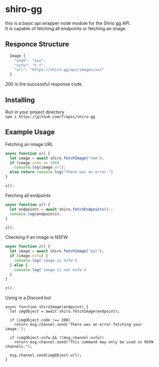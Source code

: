 # shiro-gg  
this is a basic api wrapper node module for the Shrio.gg API.  
It is capable of fetching all endpoints or fetching an image.  

## Responce Structure  
```js
  Image {
    "code": "xxx",
    "nsfw": "t-f",
    "url": "https://shiro.gg/api/images/xxx"
  }
```

200 is the successful response code.  

## Installing  

Run in your project directory  
```npm i https://github.com/Trapss/shiro-gg```

## Example Usage

Fetching an image URL  
```js
async function x() {
  let image = await shiro.fetchImage("nom");
  if (image.code == 200)
    console.log(image.url);
  else return console.log("There was an error.")
}

x();
```  

Fetching all endpoints  
```js
async function y() {
  let endpoints = await shiro.fetchEndpoints();;
  console.log(endpoints);
}

y();
```

Checking if an image is NSFW  
```js
async function z() {
  let image = await shiro.fetchImage("pat");
  if (image.nsfw) {
    console.log('image is nsfw')
  } else {
    console.log('image is not nsfw')
  }
}

z();
```  

Using in a Discord bot
```
async function shiroImage(endpoint) {
  let imgObject = await shiro.fetchImage(endpoint);

  if (imgObject.code !== 200)
    return msg.channel.send('There was an error fetching your image.');

  if (imgObject.nsfw && !(msg.channel.nsfw))
    return msg.channel.send("This command may only be used in NSFW channels.");

  msg.channel.send(imgObject.url);
}
```
